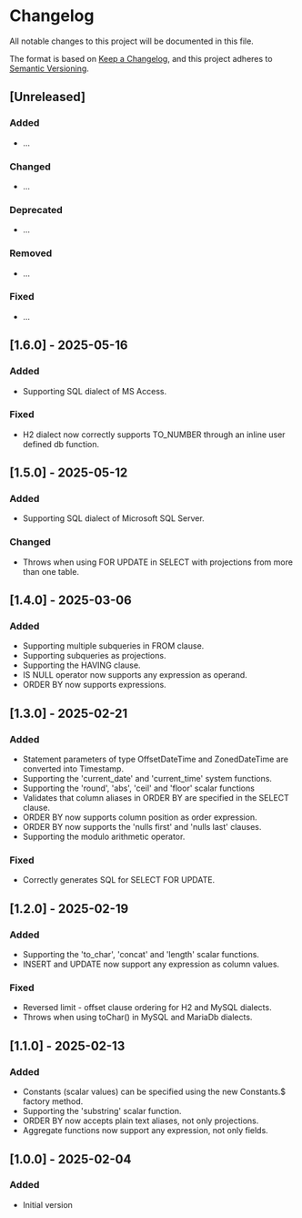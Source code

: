 Changelog
=========

All notable changes to this project will be documented in this file.

The format is based on [Keep a Changelog](https://keepachangelog.com/en/1.1.0/),
and this project adheres to [Semantic Versioning](https://semver.org/spec/v2.0.0.html).

## [Unreleased]

### Added
- ...
 
### Changed
- ...

### Deprecated
- ...

### Removed
- ...

### Fixed
- ...

## [1.6.0] - 2025-05-16

### Added
- Supporting SQL dialect of MS Access.

### Fixed
- H2 dialect now correctly supports TO_NUMBER through an inline user defined db function.

## [1.5.0] - 2025-05-12

### Added
- Supporting SQL dialect of Microsoft SQL Server.

### Changed
- Throws when using FOR UPDATE in SELECT with projections from more than one table.

## [1.4.0] - 2025-03-06

### Added
- Supporting multiple subqueries in FROM clause.
- Supporting subqueries as projections.
- Supporting the HAVING clause.
- IS NULL operator now supports any expression as operand.
- ORDER BY now supports expressions.

## [1.3.0] - 2025-02-21

### Added
- Statement parameters of type OffsetDateTime and ZonedDateTime are converted into Timestamp.
- Supporting the 'current_date' and 'current_time' system functions.
- Supporting the 'round', 'abs', 'ceil' and 'floor' scalar functions
- Validates that column aliases in ORDER BY are specified in the SELECT clause.
- ORDER BY now supports column position as order expression.
- ORDER BY now supports the 'nulls first' and 'nulls last' clauses.
- Supporting the modulo arithmetic operator.

### Fixed
- Correctly generates SQL for SELECT FOR UPDATE.

## [1.2.0] - 2025-02-19

### Added
- Supporting the 'to_char', 'concat' and 'length' scalar functions.
- INSERT and UPDATE now support any expression as column values.

### Fixed
- Reversed limit - offset clause ordering for H2 and MySQL dialects.
- Throws when using toChar() in MySQL and MariaDb dialects.

## [1.1.0] - 2025-02-13

### Added
- Constants (scalar values) can be specified using the new Constants.$ factory method.
- Supporting the 'substring' scalar function.
- ORDER BY now accepts plain text aliases, not only projections.
- Aggregate functions now support any expression, not only fields.

## [1.0.0] - 2025-02-04

### Added
- Initial version
